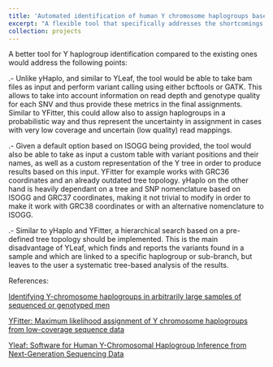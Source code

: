 ```yaml
---
title: 'Automated identification of human Y chromosome haplogroups based on ancient dna data'
excerpt: "A flexible tool that specifically addresses the shortcomings of ancient dna to identify Y haplogroups in an automated and reliable way still is missing"
collection: projects
---
```


A better tool for Y haplogroup identification compared to the existing ones would address the following points:

.- Unlike yHaplo, and similar to YLeaf, the tool would be able to take bam files as input and perform variant calling using either bcftools or GATK. This allows to take into account information on read depth and genotype quality for each SNV and thus provide these metrics in the final assignments. Similar to YFitter, this could allow also to assign haplogroups in a probabilistic way and thus represent the uncertainty in assignment in cases with very low coverage and uncertain (low quality) read mappings.

.- Given a default option based on ISOGG being provided, the tool would also be able to take as input a custom table with variant positions and their names, as well as a custom representation of the Y tree in order to produce results based on this input. YFitter for example works with GRC36 coordinates and an already outdated tree topology. yHaplo on the other hand is heavily dependant on a tree and SNP nomenclature based on ISOGG and GRC37 coordinates, making it not trivial to modify in order to make it work with GRC38 coordinates or with an alternative nomenclature to ISOGG.

.- Similar to yHaplo and YFitter, a hierarchical search based on a pre-defined tree topology should be implemented. This is the main disadvantage of YLeaf, which finds and reports the variants found in a sample and which are linked to a specific haplogroup or sub-branch, but leaves to the user a systematic tree-based analysis of the results. 



References:

[Identifying Y-chromosome haplogroups in arbitrarily large samples of sequenced or genotyped men](https://www.biorxiv.org/content/early/2016/11/19/088716)

[YFitter: Maximum likelihood assignment of Y chromosome haplogroups from low-coverage sequence data](https://arxiv.org/abs/1407.7988?context=q-bio.GN)

[Yleaf: Software for Human Y-Chromosomal Haplogroup Inference from Next-Generation Sequencing Data](https://academic.oup.com/mbe/article-abstract/35/5/1291/4922696?redirectedFrom=fulltext)
